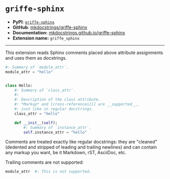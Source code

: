 # `griffe-sphinx`

- **PyPI**: [`griffe-sphinx`](https://pypi.org/project/griffe-sphinx/)
- **GitHub**: [mkdocstrings/griffe-sphinx](https://github.com/mkdocstrings/griffe-sphinx)
- **Documentation:** [mkdocstrings.github.io/griffe-sphinx](https://mkdocstrings.github.io/griffe-sphinx)
- **Extension name:** `griffe_sphinx`

---

This extension reads Sphinx comments placed above attribute assignments and uses them as docstrings.

```python
#: Summary of `module_attr`.
module_attr = "hello"


class Hello:
    #: Summary of `class_attr`.
    #:
    #: Description of the class attribute.
    #: *Markup* and [cross-references][] are __supported__,
    #: just like in regular docstrings.
    class_attr = "hello"

    def __init__(self):
        #: Summary of `instance_attr`.
        self.instance_attr = "hello"
```

Comments are treated exactly like regular docstrings: they are "cleaned" (dedented and stripped of leading and trailing newlines) and can contain any markup you want, be it Markdown, rST, AsciiDoc, etc.

Trailing comments are not supported:

```python
module_attr  #: This is not supported.
```
